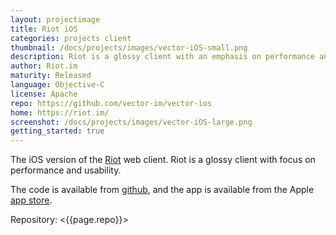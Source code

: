 ```yaml
---
layout: projectimage
title: Riot iOS
categories: projects client
thumbnail: /docs/projects/images/vector-iOS-small.png
description: Riot is a glossy client with an emphasis on performance and usability
author: Riot.im
maturity: Released
language: Objective-C
license: Apache
repo: https://github.com/vector-im/vector-ios
home: https://riot.im/
screenshot: /docs/projects/images/vector-iOS-large.png
getting_started: true
---
```


The iOS version of the [Riot](https://matrix.org/docs/projects/client/riot.html) web client. Riot is a glossy client with focus on performance and usability.

The code is available from [github](https://github.com/vector-im/vector-ios), and the app is available from the Apple [app store](https://itunes.apple.com/gb/app/vector.im/id1083446067?mt=8).

Repository: <{{page.repo}}>
